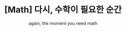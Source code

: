 ---
layout: post
title: "[Math] 다시, 수학이 필요한 순간"
subtitle: "again, the moment you need math"
category: books
tags: math book
image:
    path: /assets/img/books/math/2020/2020-06-24/again-need-math-moment.png
---